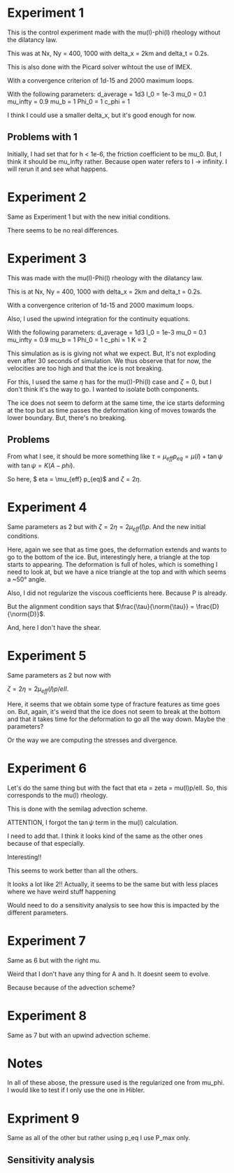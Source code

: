 # Experiment 1



This is the control experiment made with the mu(I)-phi(I)
rheology without the dilatancy law.

This was at Nx, Ny = 400, 1000 with delta_x = 2km and delta_t = 0.2s. 

This is also done with the Picard solver wihtout the use of IMEX. 

With a convergence criterion of 1d-15 and 2000 maximum loops. 

With the following parameters:
d_average  = 1d3
I_0        = 1e-3
mu_0 =     0.1
mu_infty = 0.9
mu_b       = 1
Phi_0      = 1
c_phi      = 1

I think I could use a smaller delta_x, but it's good enough for now. 

## Problems with 1
Initially, I had set that for h < 1e-6, the friction coefficient to be mu_0. 
But, I think it should be mu_infty rather. Because open water refers to I -> infinity. 
I will rerun it and see what happens. 



# Experiment 2
Same as Experiment 1 but with the new initial conditions. 


There seems to be no real differences. 

# Experiment 3

This was made with the mu(I)-Phi(I) rheology with the dilatancy law. 

This is at Nx, Ny = 400, 1000 with delta_x = 2km and delta_t = 0.2s.

With a convergence criterion of 1d-15 and 2000 maximum loops.


Also, I used the upwind integration for the continuity equations. 

With the following parameters:
d_average  = 1d3
I_0        = 1e-3
mu_0 =     0.1
mu_infty = 0.9
mu_b	   = 1
Phi_0	   = 1
c_phi	   = 1
K = 2


This simulation as is is giving not what we expect. But, It's not exploding even after 
30 seconds of simulation. We thus observe that for now, the velocities are too high and that the 
ice is not breaking. 


For this, I used the same $\eta$ has for the mu(I)-Phi(I) case and $\zeta = 0$, but I don't 
think it's the way to go. I wanted to isolate both components. 


The ice does not seem to deform at the same time, the ice starts deforming at the top but as time passes
the deformation king of moves towards the lower boundary. But, there's no breaking. 


## Problems 
From what I see, it should be more something like 
$\tau = \mu_{eff} p_{eq} = \mu(I) + \tan \psi$ with 
$\tan \psi = K(A - phi)$. 

So here, $ eta = \mu_{eff} p_{eq}$ and $\zeta = 2\eta$.


# Experiment 4

Same parameters as 2 but with 
$\zeta = 2\eta = 2\mu_{eff}(I)p$. 
And the new initial conditions. 

Here, again we see that as time goes, the deformation extends and wants to go to the bottom of the ice. 
But, interestingly here, a triangle at the top starts to appearing. The deformation is full of holes, 
which is something I need to look at, but we have a nice triangle at the top and with which seems a ~50° angle. 


Also, I did not regularize the viscous coefficients here. Because P is already.

But the alignment condition says that 
$\frac{\tau}{\norm{\tau}} = \frac{D}{\norm{D}}$. 

And, here I don't have the shear. 

# Experiment 5

Same parameters as 2 but now with


$\zeta = 2\eta = 2\mu_{eff}(I)p/eII$.

Here, it seems that we obtain some type of fracture features as time goes on. 
But, again, it's weird that the ice does not seem to break at the bottom and that it takes
time for the deformation to go all the way down. Maybe the parameters? 

Or the way we are computing the stresses and divergence. 


# Experiment 6
Let's do the same thing but with the fact that eta = zeta = mu(I)p/eII. 
So, this corresponds to the mu(I) rheology. 


This is done with the semilag advection scheme. 

ATTENTION, I forgot the $\tan \psi$ term in the mu(I) calculation. 

I need to add that. I think it looks kind of the same as the other ones because of that 
especially.  

Interesting!!

This seems to work better than all the others.

It looks a lot like 2!! 
Actually, it seems to be the same but with less places where we have weird stuff happening

Would need to do a sensitivity analysis to see how this is impacted by the different parameters.

# Experiment 7

Same as 6 but with the right mu. 


Weird that I don't have any thing for A and h. It doesnt seem to evolve. 


Because because of the advection scheme? 

# Experiment 8
Same as 7 but with an upwind advection scheme. 


# Notes

In all of these abose, the pressure used is the regularized one from mu_phi. I would like to test if 
I only use the one in Hibler.


# Expriment 9
Same as all of the other but rather using p_eq I use P_max only.




## Sensitivity analysis
	
